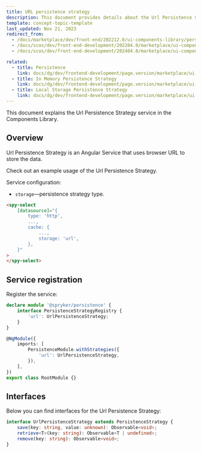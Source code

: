 ```yaml
---
title: URL persistence strategy
description: This document provides details about the Url Persistence Strategy service in the Components Library.
template: concept-topic-template
last_updated: Nov 21, 2023
redirect_from:
  - /docs/marketplace/dev/front-end/202212.0/ui-components-library/persistence/url-persistence-strategy.html
  - /docs/scos/dev/front-end-development/202204.0/marketplace/ui-components-library/persistence/url-persistence-strategy.html
  - /docs/scos/dev/front-end-development/202404.0/marketplace/ui-components-library/persistence/url-persistence-strategy.html

related:
  - title: Persistence
    link: docs/dg/dev/frontend-development/page.version/marketplace/ui-components-library/persistence/persistence.html
  - title: In Memory Persistence Strategy
    link: docs/dg/dev/frontend-development/page.version/marketplace/ui-components-library/persistence/in-memory-persistence-strategy.html
  - title: Local Storage Persistence Strategy
    link: docs/dg/dev/frontend-development/page.version/marketplace/ui-components-library/persistence/local-storage-persistence-strategy.html
---
```


This document explains the Url Persistence Strategy service in the Components Library.

## Overview

Url Persistence Strategy is an Angular Service that uses browser URL to store the data.

Check out an example usage of the Url Persistence Strategy.

Service configuration:

- `storage`—persistence strategy type.  

```html
<spy-select
    [datasource]="{
        type: 'http',
        ...,
        cache: {
            ...,
            storage: 'url',
        },
    }"
>
</spy-select>
```

## Service registration

Register the service:

```ts
declare module '@spryker/persistence' {
    interface PersistenceStrategyRegistry {
        'url': UrlPersistenceStrategy;
    }
}

@NgModule({
    imports: [
        PersistenceModule.withStrategies({
            'url': UrlPersistenceStrategy,
        }),
    ],
})
export class RootModule {}
```

## Interfaces

Below you can find interfaces for the Url Persistence Strategy:

```ts
interface UrlPersistenceStrategy extends PersistenceStrategy {
    save(key: string, value: unknown): Observable<void>;
    retrieve<T>(key: string): Observable<T | undefined>;
    remove(key: string): Observable<void>;
}
```
